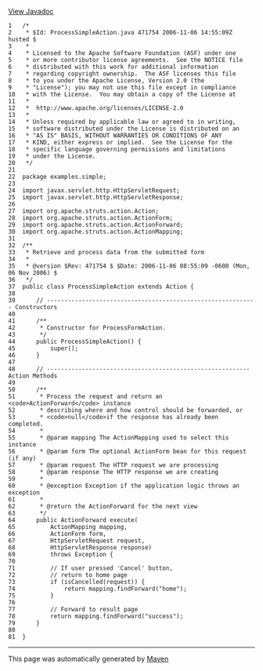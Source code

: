 [View Javadoc](../../../apidocs/examples/simple/ProcessSimpleAction.html.md)


    1   /*
    2    * $Id: ProcessSimpleAction.java 471754 2006-11-06 14:55:09Z husted $
    3    *
    4    * Licensed to the Apache Software Foundation (ASF) under one
    5    * or more contributor license agreements.  See the NOTICE file
    6    * distributed with this work for additional information
    7    * regarding copyright ownership.  The ASF licenses this file
    8    * to you under the Apache License, Version 2.0 (the
    9    * "License"); you may not use this file except in compliance
    10   * with the License.  You may obtain a copy of the License at
    11   *
    12   *  http://www.apache.org/licenses/LICENSE-2.0
    13   *
    14   * Unless required by applicable law or agreed to in writing,
    15   * software distributed under the License is distributed on an
    16   * "AS IS" BASIS, WITHOUT WARRANTIES OR CONDITIONS OF ANY
    17   * KIND, either express or implied.  See the License for the
    18   * specific language governing permissions and limitations
    19   * under the License.
    20   */
    21  
    22  package examples.simple;
    23  
    24  import javax.servlet.http.HttpServletRequest;
    25  import javax.servlet.http.HttpServletResponse;
    26  
    27  import org.apache.struts.action.Action;
    28  import org.apache.struts.action.ActionForm;
    29  import org.apache.struts.action.ActionForward;
    30  import org.apache.struts.action.ActionMapping;
    31  
    32  /**
    33   * Retrieve and process data from the submitted form
    34   *
    35   * @version $Rev: 471754 $ $Date: 2006-11-06 08:55:09 -0600 (Mon, 06 Nov 2006) $
    36   */
    37  public class ProcessSimpleAction extends Action {
    38  
    39      // ------------------------------------------------------------ Constructors
    40  
    41      /**
    42       * Constructor for ProcessFormAction.
    43       */
    44      public ProcessSimpleAction() {
    45          super();
    46      }
    47  
    48      // ---------------------------------------------------------- Action Methods
    49  
    50      /**
    51       * Process the request and return an <code>ActionForward</code> instance
    52       * describing where and how control should be forwarded, or
    53       * <code>null</code>if the response has already been completed.
    54       *
    55       * @param mapping The ActionMapping used to select this instance
    56       * @param form The optional ActionForm bean for this request (if any)
    57       * @param request The HTTP request we are processing
    58       * @param response The HTTP response we are creating
    59       *
    60       * @exception Exception if the application logic throws an exception
    61       *
    62       * @return the ActionForward for the next view
    63       */
    64      public ActionForward execute(
    65          ActionMapping mapping,
    66          ActionForm form,
    67          HttpServletRequest request,
    68          HttpServletResponse response)
    69          throws Exception {
    70  
    71          // If user pressed 'Cancel' button,
    72          // return to home page
    73          if (isCancelled(request)) {
    74              return mapping.findForward("home");
    75          }
    76  
    77          // Forward to result page
    78          return mapping.findForward("success");
    79      }
    80  
    81  }

------------------------------------------------------------------------

This page was automatically generated by [Maven](http://maven.apache.org/)
